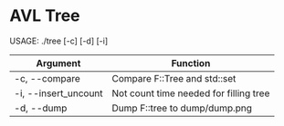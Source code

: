 # AVL Tree

USAGE: ./tree [-c] [-d] [-i]

| Argument             | Function                               |
|----------------------|----------------------------------------|
| -c, --compare        | Compare F::Tree and std::set           |
| -i, --insert_uncount | Not count time needed for filling tree |
| -d, --dump           | Dump F::tree to dump/dump.png          | 
